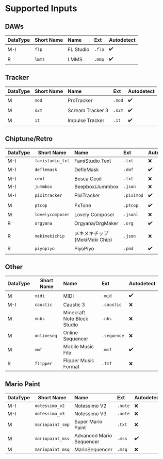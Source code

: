 
# Supported Inputs
## DAWs
| DataType | Short Name | Name | Ext | Autodetect |
| --- | --- | :--- | :--- | :--- |
| M-I | ```flp``` | FL Studio | ```.flp``` | ✔️ |
| R | ```lmms``` | LMMS | ```.mmp``` | ✔️ |

## Tracker
| DataType | Short Name | Name | Ext | Autodetect | 
| --- | --- | :--- | :--- | :--- |
| M | ```mod``` | ProTracker | ```.mod``` | ✔️ | 
| M | ```s3m``` | Scream Tracker 3 | ```.s3m``` | ✔️ | 
| M | ```it``` | Impulse Tracker | ```.it``` | ✔️ | 

## Chiptune/Retro
| DataType | Short Name | Name | Ext | Autodetect | 
| --- | --- | :--- | :--- | :--- |
| M-I | ```famistudio_txt``` | FamiStudio Text | ```.txt``` | ❌ | 
| M-I | ```deflemask``` | DefleMask | ```.dmf``` | ✔️ |
| M-I | ```ceol``` | Bosca Ceoil | ```.txt``` | ❌ | 
| M-I | ```jummbox``` | Beepbox/Jummbox | ```.json``` | ❌ | 
| M-I | ```pixitracker``` | PixiTracker | ```.piximod``` | ✔️ | 
| M | ```ptcop``` | PxTone | ```.ptcop``` | ✔️ |
| M | ```lovelycomposer``` | Lovely Composer | ```.jsonl``` | ❌ |
| R | ```orgyana``` | Orgyana/OrgMaker | ```.org``` | ✔️ |
| R | ```mekimekichip``` | メキメキチップ (MekiMeki Chip) | ```.json``` | ❌ | 
| R | ```piyopiyo``` | PiyoPiyo | ```.pmd``` | ✔️ |  

## Other
| DataType | Short Name | Name | Ext | Autodetect | 
| --- | --- | :--- | :--- | :--- |
| M | ```midi``` | MIDI | ```.mid``` | ✔️ | 
| M-I | ```caustic``` | Caustic 3 | ```.caustic``` | ❌ | 
| M | ```mnbs``` | Minecraft Note Block Studio | ```.nbs``` | ❌ | 
| M | ```onlineseq``` | Online Sequencer | ```.sequence``` | ❌ | 
| M | ```mmf``` | Mobile Music File | ```.mmf``` | ✔️ | 
| R | ```flipper``` | Flipper Music Format | ```.fmf``` | ❌ | 

## Mario Paint
| DataType | Short Name | Name | Ext | Autodetect | 
| --- | --- | :--- | :--- | :--- |
| M-I | ```notessimo_v2``` | Notessimo V2 | ```.note``` | ❌ | 
| M-I | ```notessimo_v3``` | Notessimo V3 | ```.note``` | ❌ | 
| M | ```mariopaint_smp``` | Super Mario Paint | ```.txt``` | ❌ | 
| M | ```mariopaint_mss``` | Advanced Mario Sequencer | ```.mss``` | ✔️ | 
| M | ```mariopaint_msq``` | MarioSequencer | ```.msq``` | ❌ | 